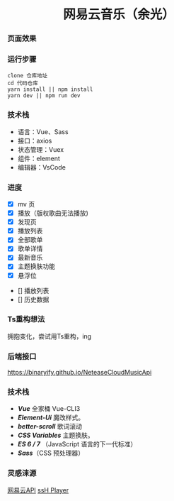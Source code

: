 <!--
 * @desc:
 * @Author: 余光
 * @Email: webbj97@163.com
 * @Date: 2020-07-31 18:25:34
-->
<h1 align=center>网易云音乐（余光）</h1>

### 页面效果




### 运行步骤

```
clone 仓库地址
cd 代码仓库
yarn install || npm install
yarn dev || npm run dev
```

### 技术栈

* 语言：Vue、Sass
* 接口：axios
* 状态管理：Vuex
* 组件：element
* 编辑器：VsCode

### 进度

- [x] mv 页
- [x] 播放（版权歌曲无法播放)
- [x] 发现页
- [x] 播放列表
- [x] 全部歌单
- [x] 歌单详情
- [x] 最新音乐
- [x] 主题换肤功能
- [x] 悬浮位
- [] 播放列表
- [] 历史数据

### Ts重构想法

拥抱变化，尝试用Ts重构，ing

### 后端接口

https://binaryify.github.io/NeteaseCloudMusicApi

### 技术栈

- ***Vue*** 全家桶 Vue-CLI3
- ***Element-Ui*** 魔改样式。
- ***better-scroll*** 歌词滚动
- ***CSS Variables*** 主题换肤。
- ***ES 6 / 7*** （JavaScript 语言的下一代标准）
- ***Sass***（CSS 预处理器）

### 灵感涞源

[网易云API](https://binaryify.github.io/NeteaseCloudMusicApi/#/)
[ssH Player](https://github.com/sl1673495/vue-netease-music)


